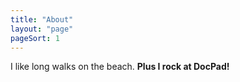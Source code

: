 ```yaml
---
title: "About"
layout: "page"
pageSort: 1
---
```


I like long walks on the beach. **Plus I rock at DocPad!**
